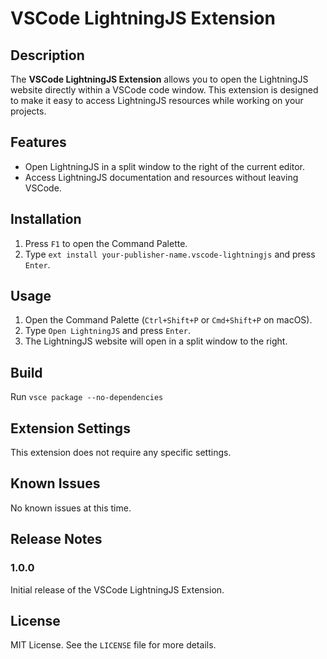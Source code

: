 # VSCode LightningJS Extension

## Description

The **VSCode LightningJS Extension** allows you to open the LightningJS website directly within a VSCode code window. This extension is designed to make it easy to access LightningJS resources while working on your projects.

## Features

- Open LightningJS in a split window to the right of the current editor.
- Access LightningJS documentation and resources without leaving VSCode.

## Installation

1. Press `F1` to open the Command Palette.
2. Type `ext install your-publisher-name.vscode-lightningjs` and press `Enter`.

## Usage

1. Open the Command Palette (`Ctrl+Shift+P` or `Cmd+Shift+P` on macOS).
2. Type `Open LightningJS` and press `Enter`.
3. The LightningJS website will open in a split window to the right.

## Build

Run `vsce package --no-dependencies`

## Extension Settings

This extension does not require any specific settings.

## Known Issues

No known issues at this time.

## Release Notes

### 1.0.0

Initial release of the VSCode LightningJS Extension.

## License

MIT License. See the `LICENSE` file for more details.
